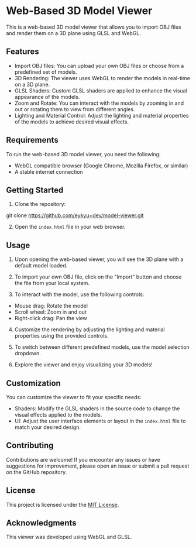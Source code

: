 # Web-Based 3D Model Viewer

This is a web-based 3D model viewer that allows you to import OBJ files and render them on a 3D plane using GLSL and WebGL.

## Features

- Import OBJ files: You can upload your own OBJ files or choose from a predefined set of models.
- 3D Rendering: The viewer uses WebGL to render the models in real-time on a 3D plane.
- GLSL Shaders: Custom GLSL shaders are applied to enhance the visual appearance of the models.
- Zoom and Rotate: You can interact with the models by zooming in and out or rotating them to view from different angles.
- Lighting and Material Control: Adjust the lighting and material properties of the models to achieve desired visual effects.

## Requirements

To run the web-based 3D model viewer, you need the following:

- WebGL compatible browser (Google Chrome, Mozilla Firefox, or similar)
- A stable internet connection

## Getting Started

1. Clone the repository:

git clone https://github.com/eykyu=dev/model-viewer.git

2. Open the `index.html` file in your web browser.

## Usage

1. Upon opening the web-based viewer, you will see the 3D plane with a default model loaded.

2. To import your own OBJ file, click on the "Import" button and choose the file from your local system.

3. To interact with the model, use the following controls:
- Mouse drag: Rotate the model
- Scroll wheel: Zoom in and out
- Right-click drag: Pan the view

4. Customize the rendering by adjusting the lighting and material properties using the provided controls.

5. To switch between different predefined models, use the model selection dropdown.

6. Explore the viewer and enjoy visualizing your 3D models!

## Customization

You can customize the viewer to fit your specific needs:

- Shaders: Modify the GLSL shaders in the source code to change the visual effects applied to the models.
- UI: Adjust the user interface elements or layout in the `index.html` file to match your desired design.

## Contributing

Contributions are welcome! If you encounter any issues or have suggestions for improvement, please open an issue or submit a pull request on the GitHub repository.

## License

This project is licensed under the [MIT License](LICENSE).

## Acknowledgments

This viewer was developed using WebGL and GLSL.
